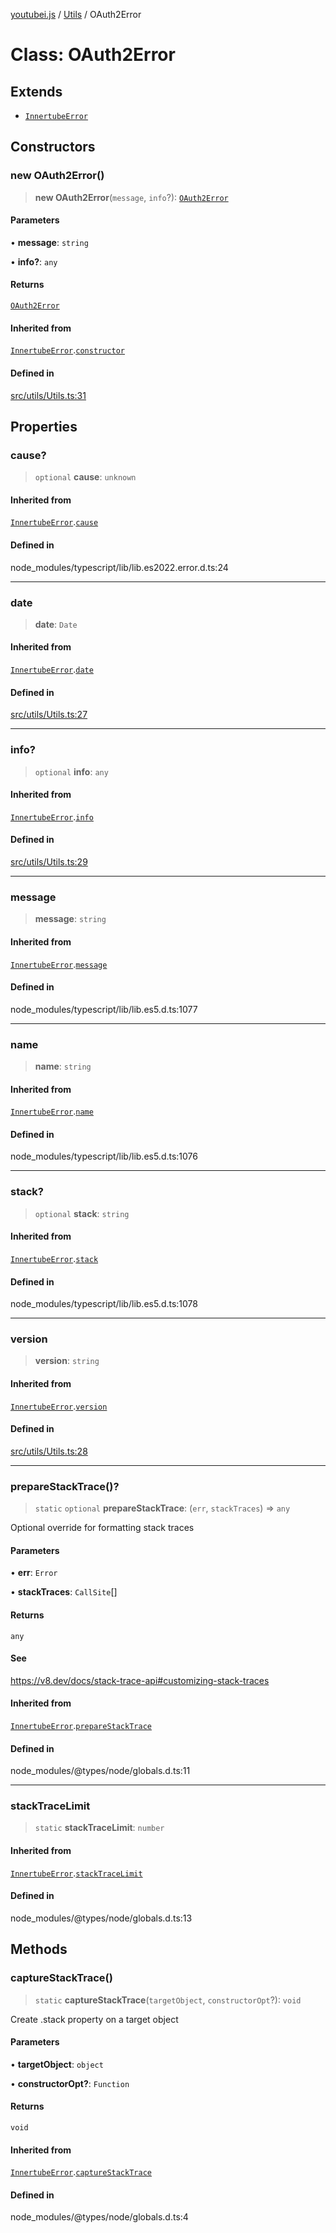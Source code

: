 [youtubei.js](../../../README.md) / [Utils](../README.md) / OAuth2Error

# Class: OAuth2Error

## Extends

- [`InnertubeError`](InnertubeError.md)

## Constructors

### new OAuth2Error()

> **new OAuth2Error**(`message`, `info`?): [`OAuth2Error`](OAuth2Error.md)

#### Parameters

• **message**: `string`

• **info?**: `any`

#### Returns

[`OAuth2Error`](OAuth2Error.md)

#### Inherited from

[`InnertubeError`](InnertubeError.md).[`constructor`](InnertubeError.md#constructors)

#### Defined in

[src/utils/Utils.ts:31](https://github.com/LuanRT/YouTube.js/blob/4729016fb98e7045ee4043857be7eef780c01e35/src/utils/Utils.ts#L31)

## Properties

### cause?

> `optional` **cause**: `unknown`

#### Inherited from

[`InnertubeError`](InnertubeError.md).[`cause`](InnertubeError.md#cause)

#### Defined in

node\_modules/typescript/lib/lib.es2022.error.d.ts:24

***

### date

> **date**: `Date`

#### Inherited from

[`InnertubeError`](InnertubeError.md).[`date`](InnertubeError.md#date)

#### Defined in

[src/utils/Utils.ts:27](https://github.com/LuanRT/YouTube.js/blob/4729016fb98e7045ee4043857be7eef780c01e35/src/utils/Utils.ts#L27)

***

### info?

> `optional` **info**: `any`

#### Inherited from

[`InnertubeError`](InnertubeError.md).[`info`](InnertubeError.md#info)

#### Defined in

[src/utils/Utils.ts:29](https://github.com/LuanRT/YouTube.js/blob/4729016fb98e7045ee4043857be7eef780c01e35/src/utils/Utils.ts#L29)

***

### message

> **message**: `string`

#### Inherited from

[`InnertubeError`](InnertubeError.md).[`message`](InnertubeError.md#message)

#### Defined in

node\_modules/typescript/lib/lib.es5.d.ts:1077

***

### name

> **name**: `string`

#### Inherited from

[`InnertubeError`](InnertubeError.md).[`name`](InnertubeError.md#name)

#### Defined in

node\_modules/typescript/lib/lib.es5.d.ts:1076

***

### stack?

> `optional` **stack**: `string`

#### Inherited from

[`InnertubeError`](InnertubeError.md).[`stack`](InnertubeError.md#stack)

#### Defined in

node\_modules/typescript/lib/lib.es5.d.ts:1078

***

### version

> **version**: `string`

#### Inherited from

[`InnertubeError`](InnertubeError.md).[`version`](InnertubeError.md#version)

#### Defined in

[src/utils/Utils.ts:28](https://github.com/LuanRT/YouTube.js/blob/4729016fb98e7045ee4043857be7eef780c01e35/src/utils/Utils.ts#L28)

***

### prepareStackTrace()?

> `static` `optional` **prepareStackTrace**: (`err`, `stackTraces`) => `any`

Optional override for formatting stack traces

#### Parameters

• **err**: `Error`

• **stackTraces**: `CallSite`[]

#### Returns

`any`

#### See

https://v8.dev/docs/stack-trace-api#customizing-stack-traces

#### Inherited from

[`InnertubeError`](InnertubeError.md).[`prepareStackTrace`](InnertubeError.md#preparestacktrace)

#### Defined in

node\_modules/@types/node/globals.d.ts:11

***

### stackTraceLimit

> `static` **stackTraceLimit**: `number`

#### Inherited from

[`InnertubeError`](InnertubeError.md).[`stackTraceLimit`](InnertubeError.md#stacktracelimit)

#### Defined in

node\_modules/@types/node/globals.d.ts:13

## Methods

### captureStackTrace()

> `static` **captureStackTrace**(`targetObject`, `constructorOpt`?): `void`

Create .stack property on a target object

#### Parameters

• **targetObject**: `object`

• **constructorOpt?**: `Function`

#### Returns

`void`

#### Inherited from

[`InnertubeError`](InnertubeError.md).[`captureStackTrace`](InnertubeError.md#capturestacktrace)

#### Defined in

node\_modules/@types/node/globals.d.ts:4
